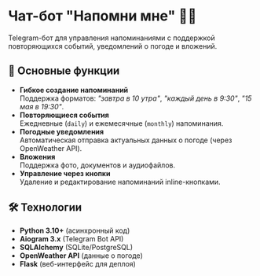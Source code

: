 # Чат-бот "Напомни мне" 🤖⏰

Telegram-бот для управления напоминаниями с поддержкой повторяющихся событий, уведомлений о погоде и вложений.

## 📌 Основные функции
- **Гибкое создание напоминаний**  
  Поддержка форматов: _"завтра в 10 утра"_, _"каждый день в 9:30"_, _"15 мая в 19:30"_.
- **Повторяющиеся события**  
  Ежедневные (`daily`) и ежемесячные (`monthly`) напоминания.
- **Погодные уведомления**  
  Автоматическая отправка актуальных данных о погоде (через OpenWeather API).
- **Вложения**  
  Поддержка фото, документов и аудиофайлов.
- **Управление через кнопки**  
  Удаление и редактирование напоминаний inline-кнопками.

## 🛠 Технологии
- **Python 3.10+** (асинхронный код)
- **Aiogram 3.x** (Telegram Bot API)
- **SQLAlchemy** (SQLite/PostgreSQL)
- **OpenWeather API** (данные о погоде)
- **Flask** (веб-интерфейс для деплоя)

